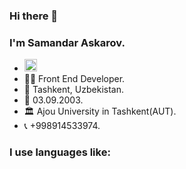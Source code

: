 ### Hi there 👋
### I'm Samandar Askarov.
- <img src="https://www.google.com/url?sa=i&url=https%3A%2F%2Fwww.freepng.ru%2Fpng-fqjbz2%2F&psig=AOvVaw047Ot8QMqPPe6qjFahZ6Ls&ust=1653589400909000&source=images&cd=vfe&ved=0CAwQjRxqFwoTCKiM9-mi-_cCFQAAAAAdAAAAABAJ" width="20px">
- 👨‍💻 Front End Developer.
- 📍 Tashkent, Uzbekistan.
- 📅 03.09.2003.
- 🏛 Ajou University in Tashkent(AUT).
- 📞 +998914533974.
### I use languages like:


<!--
**SamandarAskarov/SamandarAskarov** is a ✨ _special_ ✨ repository because its `README.md` (this file) appears on your GitHub profile.

Here are some ideas to get you started:

- 🔭 I’m currently working on 
- 🌱 I’m currently learning ...
- 👯 I’m looking to collaborate on ...
- 🤔 I’m looking for help with ...
- 💬 Ask me about ...
- 📫 How to reach me: ...
- 😄 Pronouns: ...
- ⚡ Fun fact: ...
-->
